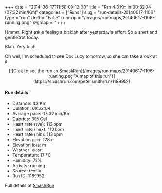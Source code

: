 +++
date = "2014-06-17T11:58:00-12:00"
title = "Ran 4.3 Km in 00:32:04 (07:32 min/Km)"
categories = ["Runs"]
slug = "run-details-20140617-1106"
type = "run"
draft = "False"
runmap = "/images/run-maps/20140617-1106-running.png"
svgmap = '<polyline points="23 0, 28 17, 38 25, 40 39, 45 42, 48 49, 53 54, 51 55, 42 57, 36 63, 35 71, 30 82, 32 88, 43 98, 51 100, 59 94, 70 88, 77 73, 70 61, 61 65, 64 74, 64 78, 60 83, 65 89, 51 99, 45 98, 36 87, 33 80, 40 66, 54 56, 54 54, 41 37, 43 24, 31 19, 28 13">'
+++

Hmmm. Right ankle feeling a bit blah after yesterday's effort. So a short and gentle trot today. 

Blah. Very blah. 

Oh well, I'm scheduled to see Doc Lucy tomorrow, so she can take a look at it. 



<!--more-->

<center>
[![Click to see the run on SmashRun](/images/run-maps/20140617-1106-running.png "A map of this run")](https://smashrun.com/peter.smith/run/1189952)
</center>

#### Run details

* Distance: 4.3 Km
* Duration: 00:32:04
* Average pace: 07:32 min/Km
* Calories: 395 Cal
* Heart rate (ave): 113 bpm
* Heart rate (max): 113 bpm
* Heart rate (min): 113 bpm
* Elevation gain: 128 m
* Elevation loss:  m
* Weather: clear
* Temperature: 17 &deg;C
* Humidity: 79%
* Activity: running
* Source: tcxfile
* Run ID: 1189952

Full details at [SmashRun](https://smashrun.com/peter.smith/run/1189952)
